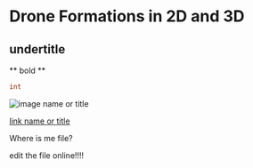 # Drone Formations in 2D and 3D

## undertitle
** bold **

```cs 
int
```
<img src="URL" alt="image name or title" width="pixels" height="pixels" />

[link name or title](URL)

Where is me file?

edit the file online!!!!
